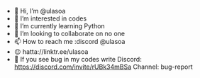 - 👋 Hi, I’m @ulasoa
- 👀 I’m interested in codes
- 🌱 I’m currently learning Python
- 💞️ I’m looking to collaborate on no one
- 📫 How to reach me :discord @ulasoa
- 😉 hatta://linktr.ee/ulasoa
- 🤔 If you see bug in my codes write Discord: https://discord.com/invite/rUBk34mBSa
Channel: bug-report

<!---
ulasoa/ulasoa is a ✨ special ✨ repository because its `README.md` (this file) appears on your GitHub profile.
You can click the Preview link to take a look at your changes.
--->
